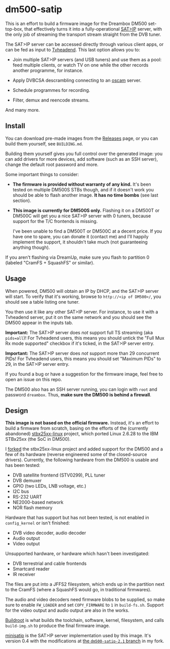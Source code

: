 # dm500-satip

This is an effort to build a firmware image for the Dreambox
DM500 set-top-box, that effectively turns it into a
fully-operational [SAT>IP] server, with the only job of
streaming the transport stream straight from the DVB tuner.

The SAT>IP server can be accessed directly through various client
apps, or can be fed as input to [Tvheadend]. This last option
allows you to:

 - Join multiple SAT>IP servers (and USB tuners) and use them
   as a pool: feed multiple clients, or watch TV on one while
   the other records another programme, for instance.

 - Apply DVBCSA descrambling connecting to an [oscam] server.

 - Schedule programmes for recording.

 - Filter, demux and reencode streams.

And many more.

## Install

You can download pre-made images from the [Releases] page,
or you can build them yourself, see `BUILDING.md`.

Building them yourself gives you full control over the generated
image: you can add drivers for more devices, add software (such
as an SSH server), change the default root password and more.

Some important things to consider:

 - **The firmware is provided without warranty of any kind.**
   It's been tested on multiple DM500S STBs though, and if it
   doesn't work you should be able to flash another image.
   **It has no time bombs** (see last section).

 - **This image is currently for DM500S only.** Flashing it on
   a DM500T or DM500C will get you a nice SAT>IP server with 0
   tuners, because support for the T/C frontends is missing.

   I've been unable to find a DM500T or DM500C at a decent price.
   If you have one to spare, you can donate it (contact me) and
   I'll happily implement the support, it shouldn't take much (not
   guaranteeing anything though).

If you aren't flashing via DreamUp, make sure you flash to partition
0 (labeled "CramFS + SquashFS" or similar).

## Usage

When powered, DM500 will obtain an IP by DHCP, and the
SAT>IP server will start. To verify that it's working, browse to
`http://<ip of DM500>/`, you should see a table listing one
tuner.

You then use it like any other SAT>IP server. For instance, to
use it with a Tvheadend server, put it on the same network and
you should see the DM500 appear in the inputs tab.

**Important:** The SAT>IP server does *not* support full TS
streaming (aka `pids=all`)! For Tvheadend users, this means you
should untick the "Full Mux Rx mode supported" checkbox if it's
ticked, in the SAT>IP server entry.

**Important:** The SAT>IP server does *not* support more than
29 concurrent PIDs! For Tvheadend users, this means you should
set "Maximum PIDs" to 29, in the SAT>IP server entry.

If you found a bug or have a suggestion for the firmware image,
feel free to open an issue on this repo.

The DM500 also has an SSH server running, you can login with
`root` and password `dreambox`. Thus, **make sure the DM500 is
behind a firewall**.

## Design

**This image is not based on the official firmware.** Instead,
it's an effort to build a firmware from scratch, basing on the
efforts of the (currently abandoned) [stbx25xx-linux] project,
which ported Linux 2.6.28 to the IBM STBx25xx (the SoC in DM500).

I [forked][kernel-fork] the stbx25xx-linux project and added support
for the DM500 and a few of its hardware (reverse engineered some of
the closed-source drivers). Currently, the following hardware from
the DM500 is usable and has been tested:

 - DVB satellite frontend (STV0299), PLL tuner
 - DVB demuxer
 - GPIO (two LEDs, LNB voltage, etc.)
 - I2C bus
 - RS-232 UART
 - NE2000-based network
 - NOR flash memory

Hardware that has support but has not been tested, is not enabled
in `config_kernel` or isn't finished:

 - DVB video decoder, audio decoder
 - Audio output
 - Video output

Unsupported hardware, or hardware which hasn't been investigated:

 - DVB terrestrial and cable frontends
 - Smartcard reader
 - IR receiver

The files are put into a JFFS2 filesystem, which ends up in the
partition next to the CramFS (where a SquashFS would go, in traditional
firmwares).

The audio and video decoders need firmware blobs to be supplied, so make
sure to enable `FW_LOADER` and set `COPY_FIRMWARE` to `1` in `build-fs.sh`.
Support for the video output and audio output are also in the works.

[Buildroot] is what builds the toolchain, software, kernel, filesystem,
and calls `build-img.sh` to produce the final firmware image.

[minisatip] is the SAT>IP server implementation used by this image. It's
version 0.4 with the modifications at [the `dm500-satip-2.1` branch][minisatip-compare]
in my fork.



[SAT>IP]: https://en.wikipedia.org/wiki/Sat-IP
[oscam]: http://www.streamboard.tv/oscam
[minisatip]: https://github.com/catalinii/minisatip
[tvheadend]: https://tvheadend.org/
[releases]: https://github.com/jmendeth/dm500-satip/releases
[buildroot]: https://buildroot.org
[stbx25xx-linux]: http://stbx25xx-linux.sf.net
[kernel-fork]: https://github.com/jmendeth/stbx25xx-linux
[minisatip-compare]: https://github.com/catalinii/minisatip/compare/0.4...jmendeth:dm500-satip-2.1

